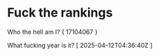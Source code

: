 # Fuck the rankings

Who the hell am I?
{ 17104067 }

What fucking year is it?
[ 2025-04-12T04:36:40Z ]
